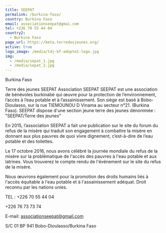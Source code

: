 ```yaml
---
title: SEEPAT
permalink: /burkina-faso/
country: Burkina Faso
email: associationseepat@gmai.com
tel: +226 70 55 44 04
country2:
  - Burkina Faso
page_url: https://beta.terredesjeunes.org/
active: true
logo_image: /media/tdj-bf-adopte1-logo.jpg
img:
  - /media/sepat_1.jpg
  - /media/sepat_2.jpg
---
```

Burkina Faso

Terre des jeunes SEEPAT
Association SEEPAT
SEEPAT est une association de bénévoles burkinabè qui œuvre pour la protection de l’environnement, l’accès à l’eau potable et à l’assainissement. Son siège est basé à Bobo-Dioulasso, sur la rue TIEMOUNOU D Vinama au secteur n°21. (Burkina Faso). SEEPAT dispose d'une section jeune terre des jeunes dénommée : "SEEPAT/Terre des jeunes"


En 2015, l’association SEEPAT a fait une publication sur le site du forum du refus de la misère qui traduit son engagement à combattre la misère en donnant aux plus pauvres de quoi vivre dignement, c’est-à-dire de l’eau potable et des toilettes.


Le 17 octobre 2016, nous avons célébré la journée mondiale du refus de la misère sur la problématique de l'accès des pauvres à l'eau potable et aux latrines. Vous trouverez le compte rendu de l'événement sur le site du refus de la misère.


Nous œuvrons également pour la promotion des droits humains liés à l'accès équitable à l'eau potable et à l'assainissement adéquat. Droit reconnu par les nations unies.


TEL : +226 70 55 44 04


+226 76 73 73 74


E-mail: associationseepat@gmail.com


S/C 01 BP 941 Bobo-Dioulasso/Burkina Faso